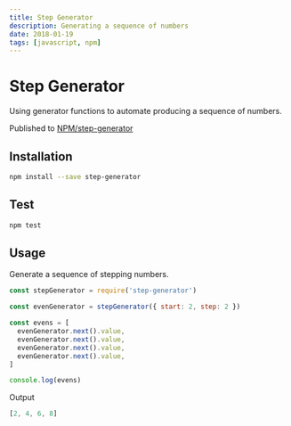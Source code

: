 ```yaml
---
title: Step Generator
description: Generating a sequence of numbers
date: 2018-01-19
tags: [javascript, npm]
---
```


# Step Generator

Using generator functions to automate producing a sequence of numbers.

Published to [NPM/step-generator](https://www.npmjs.com/package/step-generator)

## Installation

```bash
npm install --save step-generator
```

## Test

```bash
npm test
```

## Usage

Generate a sequence of stepping numbers.

```js
const stepGenerator = require('step-generator')

const evenGenerator = stepGenerator({ start: 2, step: 2 })

const evens = [
  evenGenerator.next().value,
  evenGenerator.next().value,
  evenGenerator.next().value,
  evenGenerator.next().value,
]

console.log(evens)
```

Output

```js
[2, 4, 6, 8]
```
